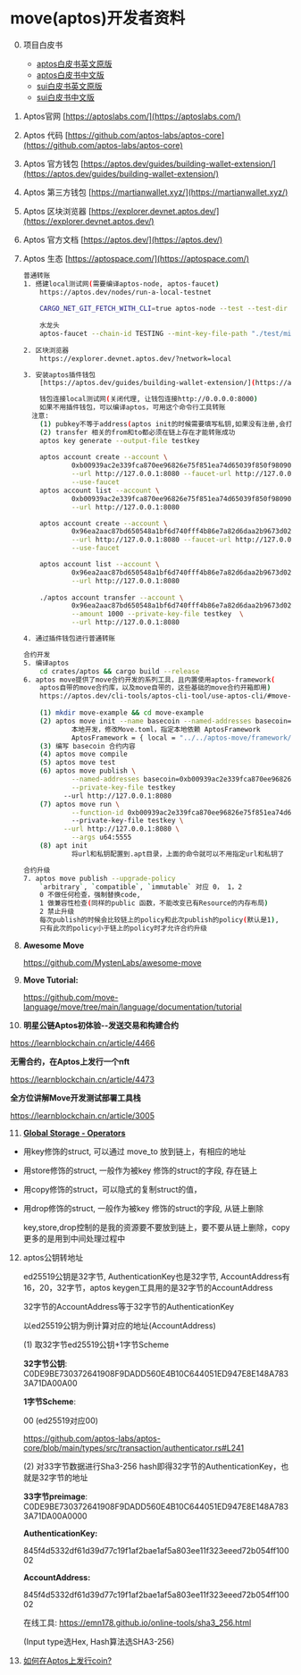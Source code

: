 
# move(aptos)开发者资料

0. 项目白皮书
    - [aptos白皮书英文原版](https://aptos.dev/assets/files/2022.08.11.10.00.aptos_whitepaper-47099b4b907b432f81fc0effd34f3b6a.pdf)
    - [aptos白皮书中文版](./docs/aptos_whitepaper_by_moveworld.pdf)
    - [sui白皮书英文原版](https://github.com/MystenLabs/sui/blob/main/doc/paper/sui.pdf)
    - [sui白皮书中文版](./docs/sui_whitepaper_by_moveworld.pdf)
1. Aptos官网 [https://aptoslabs.com/](https://aptoslabs.com/)
2. Aptos 代码 [https://github.com/aptos-labs/aptos-core](https://github.com/aptos-labs/aptos-core)
3. Aptos 官方钱包 [https://aptos.dev/guides/building-wallet-extension/](https://aptos.dev/guides/building-wallet-extension/)
4. Aptos 第三方钱包 [https://martianwallet.xyz/](https://martianwallet.xyz/)
5. Aptos 区块浏览器 [https://explorer.devnet.aptos.dev/](https://explorer.devnet.aptos.dev/)
6. Aptos 官方文档 [https://aptos.dev/](https://aptos.dev/)
7. Aptos 生态 [https://aptospace.com/](https://aptospace.com/)

    ```bash
    普通转账
    1. 搭建local测试网(需要编译aptos-node, aptos-faucet)
        https://aptos.dev/nodes/run-a-local-testnet
    	
        CARGO_NET_GIT_FETCH_WITH_CLI=true aptos-node --test --test-dir test
    	
        水龙头
        aptos-faucet --chain-id TESTING --mint-key-file-path "./test/mint.key" --address 0.0.0.0 --port 8000 --server-url http://127.0.0.1:8080
    	
    2. 区块浏览器
        https://explorer.devnet.aptos.dev/?network=local
    
    3. 安装aptos插件钱包
        [https://aptos.dev/guides/building-wallet-extension/](https://aptos.dev/guides/building-wallet-extension/)
    
        钱包连接local测试网(关闭代理, 让钱包连接http://0.0.0.0:8000)
        如果不用插件钱包，可以编译aptos，可用这个命令行工具转账
      注意: 
        (1) pubkey不等于address(aptos init的时候需要填写私钥,如果没有注册,会打印出account 地址)
        (2) transfer 相关的from和to都必须在链上存在才能转账成功
        aptos key generate --output-file testkey
    	
        aptos account create --account \
                0xb00939ac2e339fca870ee96826e75f851ea74d65039f850f980906744f7a7cdd \
                --url http://127.0.0.1:8080 --faucet-url http://127.0.0.1:8000 \
                --use-faucet
        aptos account list --account \
                0xb00939ac2e339fca870ee96826e75f851ea74d65039f850f980906744f7a7cdd \
                --url http://127.0.0.1:8080
    
        aptos account create --account \
                0x96ea2aac87bd650548a1bf6d740fff4b86e7a82d6daa2b9673d026bfe363a32d \
                --url http://127.0.0.1:8080 --faucet-url http://127.0.0.1:8000 \
                --use-faucet
    
        aptos account list --account \
                0x96ea2aac87bd650548a1bf6d740fff4b86e7a82d6daa2b9673d026bfe363a32d \
                --url http://127.0.0.1:8080
    	
        ./aptos account transfer --account \
                0x96ea2aac87bd650548a1bf6d740fff4b86e7a82d6daa2b9673d026bfe363a32d \
                --amount 1000 --private-key-file testkey  \
                --url http://127.0.0.1:8080
    
    4. 通过插件钱包进行普通转账
    
    合约开发
    5. 编译aptos
        cd crates/aptos && cargo build --release
    6. aptos move提供了move合约开发的系列工具，且内置使用aptos-framework(
        aptos自带的move合约库，以及move自带的，这些基础的move合约开箱即用)
        https://aptos.dev/cli-tools/aptos-cli-tool/use-aptos-cli/#move-examples
    	
        (1) mkdir move-example && cd move-example
        (2) aptos move init --name basecoin --named-addresses basecoin=0xCAFE
                本地开发，修改Move.toml，指定本地依赖 AptosFramework
                AptosFramework = { local = "../../aptos-move/framework/aptos-framework" }
        (3) 编写 basecoin 合约内容
        (4) aptos move compile
        (5) aptos move test
        (6) aptos move publish \
                --named-addresses basecoin=0xb00939ac2e339fca870ee96826e75f851ea74d65039f850f980906744f7a7cdd \
                --private-key-file testkey 
              --url http://127.0.0.1:8080
        (7) aptos move run \
                --function-id 0xb00939ac2e339fca870ee96826e75f851ea74d65039f850f980906744f7a7cdd::BasicCoin::mint \ 
                --private-key-file testkey \
              --url http://127.0.0.1:8080 \
                --args u64:5555
        (8) apt init
                将url和私钥配置到.apt目录，上面的命令就可以不用指定url和私钥了
   
    合约升级
    7. aptos move publish --upgrade-policy 
        `arbitrary`, `compatible`, `immutable` 对应 0， 1，2
        0 不做任何检查，强制替换code,
        1 做兼容性检查(同样的public 函数，不能改变已有Resource的内存布局)
        2 禁止升级
        每次publish的时候会比较链上的policy和此次publish的policy(默认是1),
        只有此次的policy小于链上的policy时才允许合约升级
    ```

8. ****Awesome Move****

   https://github.com/MystenLabs/awesome-move

9. ****Move Tutorial:****

   https://github.com/move-language/move/tree/main/language/documentation/tutorial

10. ****明星公链Aptos初体验--发送交易和构建合约****

   https://learnblockchain.cn/article/4466

   ****无需合约，在Aptos上发行一个nft****

   https://learnblockchain.cn/article/4473

   ****全方位讲解Move开发测试部署工具栈****

   https://learnblockchain.cn/article/3005


11. **[Global Storage - Operators](https://move-language.github.io/move/global-storage-operators.html#global-storage---operators)**

- 用key修饰的struct, 可以通过 move_to 放到链上，有相应的地址
- 用store修饰的struct, 一般作为被key 修饰的struct的字段, 存在链上
- 用copy修饰的struct，可以隐式的复制struct的值，
- 用drop修饰的struct, 一般作为被key 修饰的struct的字段, 从链上删除

   key,store,drop控制的是我的资源要不要放到链上，要不要从链上删除，copy 更多的是用到中间处理过程中

12. aptos公钥转地址

    ed25519公钥是32字节, AuthenticationKey也是32字节, AccountAddress有16，20，32字节，aptos keygen工具用的是32字节的AccountAddress

    32字节的AccountAddress等于32字节的AuthenticationKey

    以ed25519公钥为例计算对应的地址(AccountAddress)

    (1) 取32字节ed25519公钥+1字节Scheme

    **32字节公钥**: C0DE9BE730372641908F9DADD560E4B10C644051ED947E8E148A7833A71DA00A00

    **1字节Scheme**:

    00 (ed25519对应00)

    https://github.com/aptos-labs/aptos-core/blob/main/types/src/transaction/authenticator.rs#L241

    (2) 对33字节数据进行Sha3-256 hash即得32字节的AuthenticationKey，也就是32字节的地址

    **33字节preimage**:
    C0DE9BE730372641908F9DADD560E4B10C644051ED947E8E148A7833A71DA00A0000

    **AuthenticationKey:**

    845f4d5332df61d39d77c19f1af2bae1af5a803ee11f323eeed72b054ff10002

    **AccountAddress:**

    845f4d5332df61d39d77c19f1af2bae1af5a803ee11f323eeed72b054ff10002

    在线工具: https://emn178.github.io/online-tools/sha3_256.html

    (Input type选Hex, Hash算法选SHA3-256)

13. [如何在Aptos上发行coin?](./mycoin/README.md)

